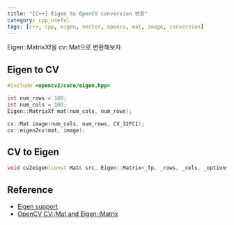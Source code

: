 ```yaml
---
title: "[C++] Eigen to OpenCV conversion 변환"
category: cpp_useful
tags: [c++, cpp, eigen, vector, opencv, mat, image, conversion]
---
```


Eigen::MatrixXf을 cv::Mat으로 변환해보자<br/>


## Eigen to CV

~~~c++
#include <opencv2/core/eigen.hpp>

int num_rows = 100;
int num_cols = 100;
Eigen::MatrixXf mat(num_cols, num_rows);

cv::Mat image(num_cols, num_rows, CV_32FC1);
cv::eigen2cv(mat, image);
~~~

## CV to Eigen
~~~c++
void cv2eigen(const Mat& src, Eigen::Matrix<_Tp, _rows, _cols, _options, _maxRows, _maxCols>& dst)
~~~

## Reference
* [Eigen support](https://docs.opencv.org/3.4/d0/daf/group__core__eigen.html)
* [OpenCV CV::Mat and Eigen::Matrix](https://stackoverflow.com/questions/14783329/opencv-cvmat-and-eigenmatrix)